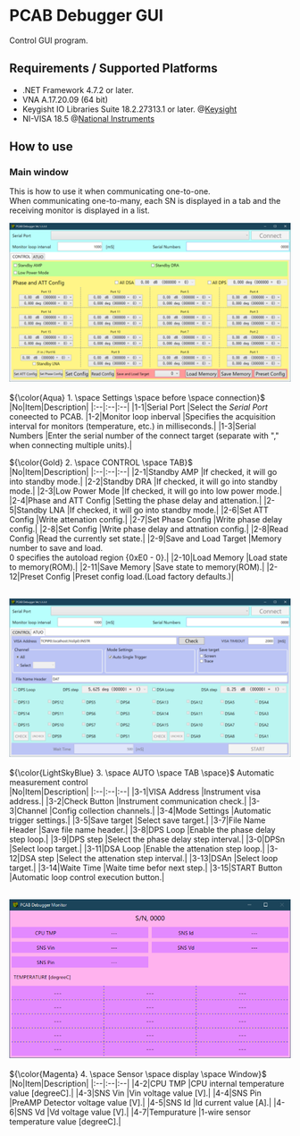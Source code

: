 # PCAB Debugger GUI
Control GUI program.

## Requirements / Supported Platforms
* .NET Framework 4.7.2 or later.
* VNA A.17.20.09 (64 bit)
* Keygisht IO Libraries Suite 18.2.27313.1 or later. @[Keysight](https://www.keysight.com/zz/en/lib/software-detail/computer-software/io-libraries-suite-downloads-2175637.html)
* NI-VISA 18.5 @[National Instruments](https://www.ni.com/ja/support/downloads/drivers/download.ni-visa.html#306043)

## How to use

### Main window
This is how to use it when communicating one-to-one.<br>
When communicating one-to-many, each SN is displayed in a tab and the receiving monitor is displayed in a list.<br>

<img src="https://github.com/mw-eng/PCAB_Debugger/blob/master/PCAB_Debugger_GUI/assets/UI1.png?raw=true" width="600px"><br>
<br>
${\color{Aqua} 1. \space Settings \space before \space connection}$<br>
|No|Item|Description|
|:--|:--|:--|
|1-1|Serial Port			|Select the *Serial Port* coneected to PCAB.
|1-2|Monitor loop inberval	|Specifies the acquisition interval for monitors (temperature, etc.) in milliseconds.|
|1-3|Serial Numbers			|Enter the serial number of the connect target (separate with "," when connecting multiple units).|

${\color{Gold} 2. \space CONTROL \space TAB}$<br>
|No|Item|Description|
|:--|:--|:--|
|2-1|Standby AMP			|If checked, it will go into standby mode.|
|2-2|Standby DRA			|If checked, it will go into standby mode.|
|2-3|Low Power Mode			|If checked, it will go into low power mode.|
|2-4|Phase and ATT Config	|Setting the phase delay and attenation.|
|2-5|Standby LNA			|If checked, it will go into standby mode.|
|2-6|Set ATT Config			|Write attenation config.|
|2-7|Set Phase Config		|Write phase delay config.|
|2-8|Set Config				|Write phase delay and attnation config.|
|2-8|Read Config			|Read the currently set state.|
|2-9|Save and Load Target	|Memory number to save and load. <br>0 specifies the autoload region {0xE0 - 0}.|
|2-10|Load Memory			|Load state to memory(ROM).|
|2-11|Save Memory			|Save state to memory(ROM).|
|2-12|Preset Config			|Preset config load.(Load factory defaults.)|


<br><img src="https://github.com/mw-eng/PCAB_Debugger/blob/master/PCAB_Debugger_GUI/assets/UI2.png?raw=true" width="600px"><br>
<br>
${\color{LightSkyBlue} 3. \space AUTO \space TAB \space}$ Automatic measurement control<br>
|No|Item|Description|
|:--|:--|:--|
|3-1|VISA Address		|Instrument visa address.|
|3-2|Check Button		|Instrument communication check.|
|3-3|Channel			|Config collection channels.|
|3-4|Mode Settings		|Automatic trigger settings.|
|3-5|Save target		|Select save target.|
|3-7|File Name Header	|Save file name header.|
|3-8|DPS Loop 			|Enable the phase delay step loop.|
|3-9|DPS step			|Select the phase delay step interval.|
|3-0|DPSn				|Select loop target.|
|3-11|DSA Loop 			|Enable the attenation step loop.|
|3-12|DSA step			|Select the attenation step interval.|
|3-13|DSAn				|Select loop target.|
|3-14|Waite Time		|Waite time befor next step.|
|3-15|START Button		|Automatic loop control execution button.|


<br><img src="https://github.com/mw-eng/PCAB_Debugger/blob/master/PCAB_Debugger_GUI/assets/UI3.png?raw=true" width="600px"><br>
<br>
${\color{Magenta} 4. \space Sensor \space display \space Window}$<br>
|No|Item|Description|
|:--|:--|:--|
|4-2|CPU TMP      |CPU internal temperature value [degreeC].|
|4-3|SNS Vin      |Vin voltage value [V].|
|4-4|SNS Pin      |PreAMP Detector voltage value [V].|
|4-5|SNS Id       |Id current value [A].|
|4-6|SNS Vd       |Vd voltage value [V].|
|4-7|Tempurature  |1-wire sensor temperature value [degreeC].|

